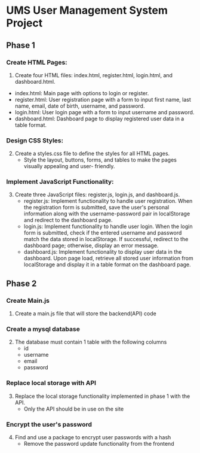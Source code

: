 # UMS User Management System Project

## Phase 1

### Create HTML Pages:
1. Create four HTML files: index.html, register.html, login.html, and
   dashboard.html.
  - index.html: Main page with options to login or register.
  - register.html: User registration page with a form to input first name, last name, email, date of birth, username, and password.
  - login.html: User login page with a form to input username and password.
  - dashboard.html: Dashboard page to display registered user data in a table format.

### Design CSS Styles:
2. Create a styles.css file to define the styles for all HTML pages.
    - Style the layout, buttons, forms, and tables to make the pages visually appealing and user-
      friendly.

### Implement JavaScript Functionality:
3. Create three JavaScript files: register.js, login.js, and dashboard.js.
    - register.js: Implement functionality to handle user registration. When the
      registration form is submitted, save the user's personal information along with the
      username-password pair in localStorage and redirect to the dashboard page.
    - login.js: Implement functionality to handle user login. When the login form is
      submitted, check if the entered username and password match the data stored in
      localStorage. If successful, redirect to the dashboard page; otherwise, display an error
      message.
    - dashboard.js: Implement functionality to display user data in the dashboard. Upon
      page load, retrieve all stored user information from localStorage and display it in a table
      format on the dashboard page.

## Phase 2

### Create Main.js
1. Create a main.js file that will store the backend(API) code

### Create a mysql database
2. The database must contain 1 table with the following columns
   - id
   - username
   - email
   - password

### Replace local storage with API
3. Replace the local storage functionality implemented in phase 1 with the API.
    - Only the API should be in use on the site

### Encrypt the user's password
4. Find and use a package to encrypt user passwords with a hash
   - Remove the password update functionality from the frontend
   
